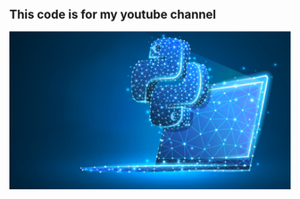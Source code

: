 ## This code is for my youtube channel 


![python](https://github.com/stsfaroz/python_basics_for_youtube/blob/master/Python-R-Groovy-Perl-TIOBE-Dice-1.png)
```

